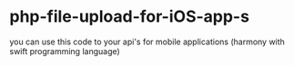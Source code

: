 # php-file-upload-for-iOS-app-s
you can use this code to your api's for mobile applications (harmony with swift programming language)
